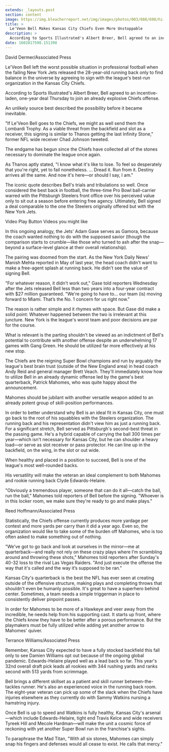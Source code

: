 ```yaml
--- 
extends: _layouts.post 
section: content 
image: https://img.bleacherreport.net/img/images/photos/003/888/698/hi-res-1141420338258ed76e1da6c3a12575d5_crop_exact.jpg?w=1200&h=1200&q=75 
title: > 
  Le'Veon Bell Makes Kansas City Chiefs Even More Unstoppable 
description: > 
  According to Sports Illustrated's Albert Breer, Bell agreed to an incentive-laden, one-year deal Thursday to join an already explosive Chiefs offense."If Le'Veon Bell goes to the Chiefs, we might as well send them the Lombardi Trophy.The endgame has begun since the Chiefs have collected all of the stones necessary to dominate the league once again.Ultimately, Bell signed a deal comparable to the one the Steelers originally offered but with the New York Jets.Reed Hoffmann/Associated PressStatistically, the Chiefs offense currently produces more yardage per contest and more yards per carry than it did a year ago. 
date: 1602817598.151398 
--- 
```

David Dermer/Associated Press

Le'Veon Bell left the worst possible situation in professional football when the failing New York Jets released the 28-year-old running back only to find balance in the universe by agreeing to sign with the league's best-run organization in the Kansas City Chiefs.

According to Sports Illustrated's Albert Breer, Bell agreed to an incentive-laden, one-year deal Thursday to join an already explosive Chiefs offense.

An unlikely source best described the possibility before it became inevitable.

"If Le'Veon Bell goes to the Chiefs, we might as well send them the Lombardi Trophy. As a viable threat from the backfield and slot as a receiver, this signing is similar to Thanos getting the last Infinity Stone," former NFL wide receiver Chad Johnson tweeted.

The endgame has begun since the Chiefs have collected all of the stones necessary to dominate the league once again.

As Thanos aptly stated, "I know what it's like to lose. To feel so desperately that you're right, yet to fail nonetheless. … Dread it. Run from it. Destiny arrives all the same. And now it's here—or should I say, I am."

The iconic quote describes Bell's trials and tribulations so well. Once considered the best back in football, the three-time Pro Bowl ball-carrier warred with the Pittsburgh Steelers front office over his perceived value only to sit out a season before entering free agency. Ultimately, Bell signed a deal comparable to the one the Steelers originally offered but with the New York Jets.

Video Play Button Videos you might like

In this ongoing analogy, the Jets' Adam Gase serves as Gamora, because the coach wanted nothing to do with the supposed savior (though the comparison starts to crumble—like those who turned to ash after the snap—beyond a surface-level glance at their overall relationship).

The pairing was doomed from the start. As the New York Daily News' Manish Mehta reported in May of last year, the head coach didn't want to make a free-agent splash at running back. He didn't see the value of signing Bell.

"For whatever reason, it didn't work out," Gase told reporters Wednesday after the Jets released Bell less than two years into a four-year contract with $27 million guaranteed. "We're going to have to… our team (is) moving forward to Miami. That’s the No. 1 concern for us right now."

The reason is rather simple and it rhymes with space. But Gase did make a solid point: Whatever happened between the two is irrelevant at this juncture. New York is the league's worst team and poor decisions are par for the course.

What is relevant is the parting shouldn't be viewed as an indictment of Bell's potential to contribute with another offense despite an underwhelming 17 games with Gang Green. He should be utilized far more effectively at his new stop.

The Chiefs are the reigning Super Bowl champions and run by arguably the league's best brain trust (outside of the New England area) in head coach Andy Reid and general manager Brett Veach. They'll immediately know how to utilize Bell in an already dynamic offense led by the game's best quarterback, Patrick Mahomes, who was quite happy about the announcement.

Mahomes should be jubilant with another versatile weapon added to an already potent group of skill-position performances.

In order to better understand why Bell is an ideal fit in Kansas City, one must go back to the root of his squabbles with the Steelers organization. The running back and his representation didn't view him as just a running back. For a significant stretch, Bell served as Pittsburgh's second-best threat in the passing game. He's a hybrid capable of carrying the ball 300 times per year—which isn't necessary for Kansas City, but he can shoulder a heavy load—or serve as slot receiver or pass protector. He can line up in the backfield, on the wing, in the slot or out wide.

When healthy and placed in a position to succeed, Bell is one of the league's most well-rounded backs.

His versatility will make the veteran an ideal complement to both Mahomes and rookie running back Clyde Edwards-Helaire.

"Obviously a tremendous player, someone that can do it all—catch the ball, run the ball,” Mahomes told reporters of Bell before the signing. "Whoever is in this locker room, we make sure they're ready to go and make plays."

Reed Hoffmann/Associated Press

Statistically, the Chiefs offense currently produces more yardage per contest and more yards per carry than it did a year ago. Even so, the organization would like to take some of the burden off Mahomes, who is too often asked to make something out of nothing.

"We've got to go back and look at ourselves in the mirror—me at quarterback—and really not rely on these crazy plays where I’m scrambling around and throwing these shots," Mahomes told reporters after Sunday's 40-32 loss to the rival Las Vegas Raiders. "And just execute the offense the way that it's called and the way it’s supposed to be ran."

Kansas City's quarterback is the best the NFL has ever seen at creating outside of the offensive structure, making plays and completing throws that shouldn't even be humanly possible. It's great to have a superhero behind center. Sometimes, a team needs a simple triggerman in place to consistently deliver pinpoint passes.

In order for Mahomes to be more of a Hawkeye and veer away from the incredible, he needs help from his supporting cast. It starts up front, where the Chiefs know they have to be better after a porous performance. But the playmakers must be fully utilized while adding yet another arrow to Mahomes' quiver.

Terrance Williams/Associated Press

Remember, Kansas City expected to have a fully stocked backfield this fall only to see Damien Williams opt out because of the ongoing global pandemic. Edwards-Helaire played well as a lead back so far. This year's 32nd overall draft pick leads all rookies with 344 rushing yards and ranks second with 513 yards from scrimmage.

Bell brings a different skillset as a patient and skill runner between-the-tackles runner. He's also an experienced voice in the running back room. The eight-year veteran can pick up some of the slack when the Chiefs have injuries elsewhere as they currently do with Sammy Watkins nursing a hamstring injury.

Once Bell is up to speed and Watkins is fully healthy, Kansas City's arsenal—which include Edwards-Helaire, tight end Travis Kelce and wide receivers Tyreek Hill and Mecole Hardman—will make the unit a cosmic force of reckoning with yet another Super Bowl run in the franchise's sights.

To paraphrase the Mad Titan, "With all six stones, Mahomes can simply snap his fingers and defenses would all cease to exist. He calls that mercy."